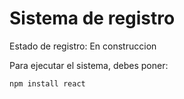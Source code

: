 <h1> Sistema de registro</h1>

Estado de registro: En construccion

Para ejecutar el sistema, debes poner:

```npm install react```
